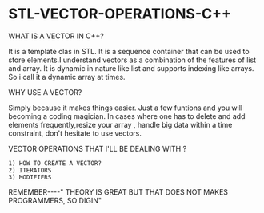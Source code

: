# STL-VECTOR-OPERATIONS-C++
WHAT IS A VECTOR IN C++?

It is a template clas in STL. It is a sequence container that can be used to store elements.I understand vectors as a combination of the features of list and array.
It is dynamic in nature like list and supports indexing like arrays. So i call it a dynamic array at times.

WHY USE A VECTOR?

Simply because it makes things easier. Just a few funtions and you will becoming a coding magician. In cases where one has to delete and add elements frequently,resize your array , handle big data within a time constraint, don't hesitate to use vectors.

VECTOR OPERATIONS THAT I'LL BE DEALING WITH ?

	1) HOW TO CREATE A VECTOR?
	2) ITERATORS
	3) MODIFIERS
	
REMEMBER----" THEORY IS GREAT BUT THAT DOES NOT MAKES PROGRAMMERS, SO DIGIN"
